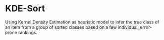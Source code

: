 # KDE-Sort

Using Kernel Density Estimation as heuristic model to infer the true class of an item from a group of sorted classes based on a few individual, error-prone rankings.
